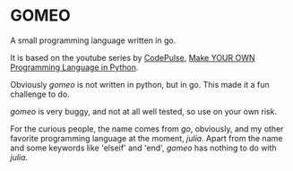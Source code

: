 # GOMEO

A small programming language written in go.

It is based on the youtube series by [CodePulse](https://www.youtube.com/c/CodePulse/featured),
[Make YOUR OWN Programming Language in Python](https://www.youtube.com/playlist?list=PLZQftyCk7_SdoVexSmwy_tBgs7P0b97yD).

Obviously *gomeo* is not written in python, but in go. This made it a fun challenge to do.

*gomeo* is very buggy, and not at all well tested, so use on your own risk.

For the curious people, the name comes from *go*, obviously, and my other favorite programming
language at the moment, *julia*. Apart from the name and some keywords like 'elseif' and 'end',
*gomeo* has nothing to do with *julia*.
